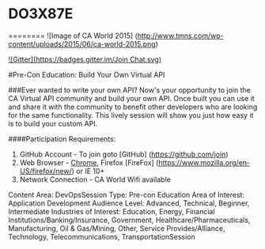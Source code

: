 # DO3X87E
========
![Image of CA World 2015] (http://www.tmns.com/wp-content/uploads/2015/06/ca-world-2015.png)

[![Gitter](https://badges.gitter.im/Join Chat.svg)](https://gitter.im/DevTestSolutions/DO3X87E?utm_source=badge&utm_medium=badge&utm_campaign=pr-badge&utm_content=badge)

#Pre-Con Education:  Build Your Own Virtual API

###Ever wanted to write your own API? Now's your opportunity to join the CA Virtual API community and build your own API. Once built you can use it and share it with the community to benefit other developers who are looking for the same functionality. This lively session will show you just how easy it is to build your custom API.

####Participation Requirements:
1. GitHub Account - To join goto [GitHub] (https://github.com/join)
2. Web Browser -  [Chrome](https://www.google.com/chrome/), Firefox [FireFox] (https://www.mozilla.org/en-US/firefox/new/) or IE 10+
3. Network Connection - CA World Wifi available

Content Area: DevOpsSession 
Type: Pre-con Education
Area of Interest: Application Development
Audience Level: Advanced, Technical, Beginner, Intermediate
Industries of Interest: Education, Energy, Financial Institutions/Banking/Insurance, Government, Healthcare/Pharmaceuticals, Manufacturing, Oil & Gas/Mining, Other, Service Provides/Alliance, Technology, Telecommunications, TransportationSession 
